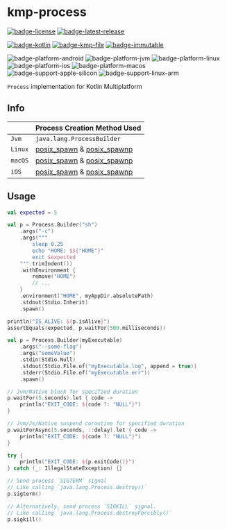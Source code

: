 # kmp-process
[![badge-license]][url-license]
[![badge-latest-release]][url-latest-release]

[![badge-kotlin]][url-kotlin]
[![badge-kmp-file]][url-kmp-file]
[![badge-immutable]][url-immutable]

![badge-platform-android]
![badge-platform-jvm]
![badge-platform-linux]
![badge-platform-ios]
![badge-platform-macos]
![badge-support-apple-silicon]
![badge-support-linux-arm]

`Process` implementation for Kotlin Multiplatform

## Info

|         | Process Creation Method Used                                     |
|---------|------------------------------------------------------------------|
| `Jvm`   | `java.lang.ProcessBuilder`                                       |
| `Linux` | [posix_spawn][url-posix-spawn] & [posix_spawnp][url-posix-spawn] |
| `macOS` | [posix_spawn][url-posix-spawn] & [posix_spawnp][url-posix-spawn] |
| `iOS`   | [posix_spawn][url-posix-spawn] & [posix_spawnp][url-posix-spawn] |

## Usage

```kotlin
val expected = 5

val p = Process.Builder("sh")
    .args("-c")
    .args("""
        sleep 0.25
        echo "HOME: $${"HOME"}"
        exit $expected
    """.trimIndent())
    .withEnvironment {
        remove("HOME")
        // ...
    }
    .environment("HOME", myAppDir.absolutePath)
    .stdout(Stdio.Inherit)
    .spawn()

println("IS_ALIVE: ${p.isAlive}")
assertEquals(expected, p.waitFor(500.milliseconds))
```

```kotlin
val p = Process.Builder(myExecutable)
    .args("--some-flag")
    .args("someValue")
    .stdin(Stdio.Null)
    .stdout(Stdio.File.of("myExecutable.log", append = true))
    .stderr(Stdio.File.of("myExecutable.err"))
    .spawn()

// Jvm/Native block for specified duration
p.waitFor(5.seconds).let { code ->
    println("EXIT_CODE: ${code ?: "NULL"}")
}

// Jvm/Js/Native suspend coroutine for specified duration
p.waitForAsync(5.seconds, ::delay).let { code ->
    println("EXIT_CODE: ${code ?: "NULL"}")
}

try {
    println("EXIT_CODE: ${p.exitCode()}")
} catch (_: IllegalStateException) {}

// Send process `SIGTERM` signal
// Like calling `java.lang.Process.destroy()`
p.sigterm()

// Alternatively, send process `SIGKILL` signal.
// Like calling `java.lang.Process.destroyForcibly()`
p.sigkill()
```

<!-- TAG_VERSION -->
[badge-latest-release]: https://img.shields.io/badge/latest--release-Unreleased-blue.svg?style=flat
[badge-license]: https://img.shields.io/badge/license-Apache%20License%202.0-blue.svg?style=flat

<!-- TAG_DEPENDENCIES -->
[badge-immutable]: https://img.shields.io/badge/immutable-0.1.0-blue.svg?style=flat
[badge-kmp-file]: https://img.shields.io/badge/kmp--file-0.1.0--alpha06-blue.svg?style=flat
[badge-kotlin]: https://img.shields.io/badge/kotlin-1.9.21-blue.svg?logo=kotlin

<!-- TAG_PLATFORMS -->
[badge-platform-android]: http://img.shields.io/badge/-android-6EDB8D.svg?style=flat
[badge-platform-jvm]: http://img.shields.io/badge/-jvm-DB413D.svg?style=flat
[badge-platform-js]: http://img.shields.io/badge/-js-F8DB5D.svg?style=flat
[badge-platform-js-node]: https://img.shields.io/badge/-nodejs-68a063.svg?style=flat
[badge-platform-linux]: http://img.shields.io/badge/-linux-2D3F6C.svg?style=flat
[badge-platform-macos]: http://img.shields.io/badge/-macos-111111.svg?style=flat
[badge-platform-ios]: http://img.shields.io/badge/-ios-CDCDCD.svg?style=flat
[badge-platform-tvos]: http://img.shields.io/badge/-tvos-808080.svg?style=flat
[badge-platform-watchos]: http://img.shields.io/badge/-watchos-C0C0C0.svg?style=flat
[badge-platform-wasm]: https://img.shields.io/badge/-wasm-624FE8.svg?style=flat
[badge-platform-windows]: http://img.shields.io/badge/-windows-4D76CD.svg?style=flat
[badge-support-android-native]: http://img.shields.io/badge/support-[AndroidNative]-6EDB8D.svg?style=flat
[badge-support-apple-silicon]: http://img.shields.io/badge/support-[AppleSilicon]-43BBFF.svg?style=flat
[badge-support-js-ir]: https://img.shields.io/badge/support-[js--IR]-AAC4E0.svg?style=flat
[badge-support-linux-arm]: http://img.shields.io/badge/support-[LinuxArm]-2D3F6C.svg?style=flat

[url-latest-release]: https://github.com/05nelsonm/kmp-process/releases/latest
[url-license]: https://www.apache.org/licenses/LICENSE-2.0
[url-immutable]: https://github.com/05nelsonm/immutable
[url-kmp-file]: https://github.com/05nelsonm/kmp-file
[url-kotlin]: https://kotlinlang.org
[url-posix-spawn]: https://man7.org/linux/man-pages/man3/posix_spawn.3.html
